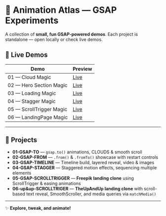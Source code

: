 # 🎨 Animation Atlas — GSAP Experiments

A collection of **small, fun GSAP-powered demos**. Each project is standalone — open locally or check live demos.

## 🔗 Live Demos

| Demo                    | Preview                                          |
| ----------------------- | ------------------------------------------------ |
| 01 — Cloud Magic        | [Live](https://01-cloud-magic.vercel.app/)       |
| 02 — Hero Section Magic | [Live](https://02-herosection-magic.vercel.app/) |
| 03 — Loading Magic      | [Live](https://03-loading-magic.vercel.app/)     |
| 04 — Stagger Magic      | [Live](https://04-stagger-magic.vercel.app/)     |
| 05 — ScrollTrigger Magic      | [Live](https://05-scrolltrigger-magic.vercel.app/)     |
| 06 — LandingPage Magic      | [Live](https://06-landingtrigger-magic.vercel.app/)     |

---

## 📂 Projects

* **01-GSAP-TO** — `gsap.to()` animations, CLOUDS & smooth scroll
* **02-GSAP-FROM** — `.from()` & `.fromTo()` showcase with restart controls
* **03-GSAP-TIMELINE** — Timeline build, layered reveal, video & images
* **04-GSAP-STAGGER** — Staggered motion effects, sequencing multiple elements
* **05-GSAP-SCROLLTRIGGER** — **Freepik landing clone** using ScrollTrigger & easing animations
* **06-up&up-SCROLLTRIGER** — **TheUpAndUp landing clone** with scroll-based text reveal, SmoothScroller, and media queries via `matchMedia()`
---

✨ **Explore, tweak, and animate!**
